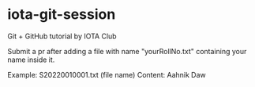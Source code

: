 # iota-git-session
Git + GitHub tutorial by IOTA Club 

Submit a pr after adding a file with name "yourRollNo.txt" containing your name inside it.

Example: S20220010001.txt (file name)
Content: Aahnik Daw

